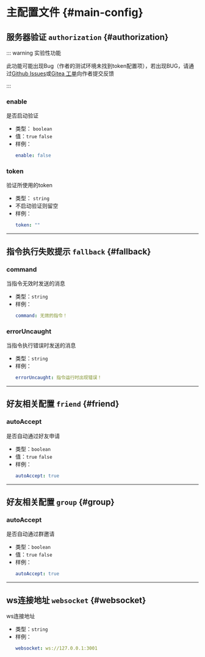 # 主配置文件 {#main-config}
## 服务器验证 `authorization` {#authorization}
::: warning 实验性功能

此功能可能出现Bug（作者的测试环境未找到token配置项），若出现BUG，请通过[Github Issues](https://github.com/Wzp-2008/MyBot/issues)或[Gitea 工单](https://wzpmc.cn:3000/wzp/MyBot/issues)向作者提交反馈

:::
### enable
是否启动验证
- 类型： `boolean`
- 值：`true` `false`
- 样例：
    ```yaml
    enable: false
    ```
### token
验证所使用的token
- 类型： `string`
- 不启动验证则留空
- 样例：
    ```yaml
    token: ""
    ```
---

## 指令执行失败提示 `fallback` {#fallback}
### command
当指令无效时发送的消息
- 类型：`string`
- 样例：
  ```yaml
  command: 无效的指令！ 
  ```
### errorUncaught
当指令执行错误时发送的消息
- 类型：`string`
- 样例：
  ```yaml
  errorUncaught: 指令运行时出现错误！
  ```
---
## 好友相关配置 `friend` {#friend}
### autoAccept
是否自动通过好友申请
- 类型：`boolean`
- 值：`true` `false`
- 样例：
  ```yaml
  autoAccept: true
  ```
---
## 好友相关配置 `group` {#group}
### autoAccept
是否自动通过群邀请
- 类型：`boolean`
- 值：`true` `false`
- 样例：
  ```yaml
  autoAccept: true
  ```
---
## ws连接地址 `websocket` {#websocket}
ws连接地址
- 类型：`string`
- 样例：
  ```yaml
  websocket: ws://127.0.0.1:3001
  ```